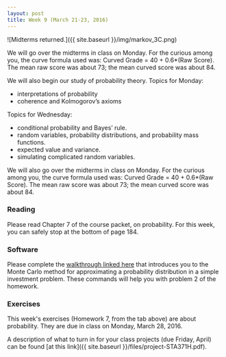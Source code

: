 ```yaml
---
layout: post
title: Week 9 (March 21-23, 2016)
---
```


![Midterms returned.]({{ site.baseurl }}/img/markov_3C.png)

We will go over the midterms in class on Monday.  For the curious among you, the curve formula used was: Curved Grade = 40 + 0.6*(Raw Score).  The mean raw score was about 73; the mean curved score was about 84.  


We will also begin our study of probability theory.  Topics for Monday:  
- interpretations of probability  
- coherence and Kolmogorov’s axioms  

Topics for Wednesday:  
- conditional probability and Bayes’ rule.  
- random variables, probability distributions, and probability mass functions.  
- expected value and variance.  
- simulating complicated random variables.  


We will also go over the midterms in class on Monday.  For the curious among you, the curve formula used was: Curved Grade = 40 + 0.6*(Raw Score).  The mean raw score was about 73; the mean curved score was about 84.  


### Reading

Please read Chapter 7 of the course packet, on probability.  For this week, you can safely stop at the bottom of page 184.

### Software 

Please complete the [walkthrough linked here](http://jgscott.github.io/teaching/r/montecarlo/montecarlo_intro.html) that introduces you to the Monte Carlo method for approximating a probability distribution in a simple investment problem.  These commands will help you with problem 2 of the homework.  

### Exercises

This week's exercises (Homework 7, from the tab above) are about probability.  They are due in class on Monday, March 28, 2016.

A description of what to turn in for your class projects (due Friday, April) can be found [at this link]({{ site.baseurl }}/files/project-STA371H.pdf).

